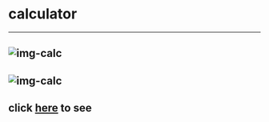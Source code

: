 # calculator
---
![img-calc](https://www.sepidarsystem.com/wp-content/uploads/2022/02/necessary-knowledge-for-an-accountant.jpg)
---
![img-calc](https://play-lh.googleusercontent.com/4t4UzhEQghV5HofM2QKrtm_LtEUMBRlwgHJ--8pUYcYKHN_5QqyKBsJLTZ54OAPBR0U) 
---
## click [here](https://alireza-shokri.github.io/calculator/) to see
